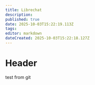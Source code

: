 ```yaml
---
title: Librechat
description: 
published: true
date: 2025-10-03T15:22:19.113Z
tags: 
editor: markdown
dateCreated: 2025-10-03T15:22:18.127Z
---
```


# Header
test from git
